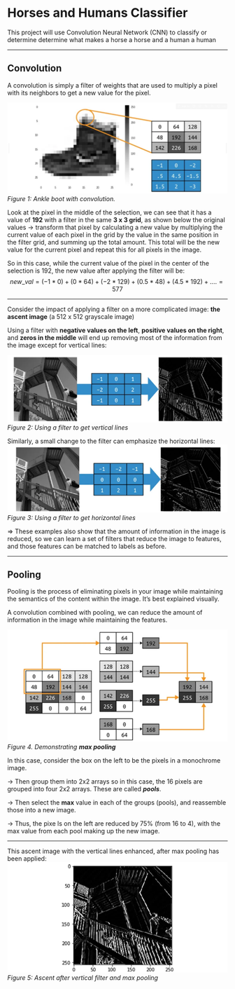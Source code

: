 # **Horses and Humans Classifier**

This project will use Convolution Neural Network (CNN) to classify or determine determine what makes a horse a horse and a human a human

---
## **Convolution**

A convolution is simply a filter of weights that are used to multiply a pixel with its neighbors to get a new value for the pixel.

![alt text](img/image.png)
*Figure 1: Ankle boot with convolution.*

Look at the pixel in the middle of the selection, we can see that it has a value of **192** with a filter in the same **3 x 3 grid**, as shown below the original values $\rightarrow$ transform that pixel by calculating a new value by multiplying the current value of each pixel in the grid by the value in the same position in the filter grid, and summing up the total amount. This total will be the new value for the current pixel and repeat this for all pixels in the image.

So in this case, while the current value of the pixel in the center of the selection is 192, the new value after applying the filter will be:
$$new\_val = (-1 * 0) + (0 * 64) + (-2 * 129) + (0.5 * 48) + (4.5 * 192) +.... = 577$$

---
Consider the impact of applying a filter on a more complicated image: **the ascent image** (a 512 x 512 grayscale image)

Using a filter with **negative values on the left**, **positive values on the right**, and **zeros in the middle** will end up removing most of the information from the image except for vertical lines:

![alt text](img/image1.png)
*Figure 2: Using a filter to get vertical lines*

Similarly, a small change to the filter can emphasize the horizontal lines:
![alt text](img/image2.png)
*Figure 3: Using a filter to get horizontal lines*

$\Rightarrow$ These examples also show that the amount of information in the image is reduced, so we can learn a set of filters that reduce the image to features, and those features can be matched to labels as before.

---
## **Pooling**

Pooling is the process of eliminating pixels in your image while maintaining the semantics of the content within the image. It’s best explained visually.

A convolution combined with pooling, we can reduce the amount of information in the image while maintaining the features.

![alt text](img/image3.png)
*Figure 4. Demonstrating **max pooling***

In this case, consider the box on the left to be the pixels in a monochrome image.

→ Then group them into 2x2 arrays so in this case, the 16 pixels are grouped into four 2x2 arrays. These are called ***pools***.

→ Then select the **max** value in each of the groups (pools), and reassemble those into a new image.

→ Thus, the pixe    ls on the left are reduced by 75% (from 16 to 4), with the max value from each pool making up the new image.

---
This ascent image with the vertical lines enhanced, after max pooling has been applied:
![alt text](img/image4.png)
*Figure 5: Ascent after vertical filter and max pooling*